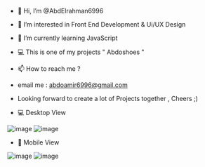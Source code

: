 - 👋 Hi, I’m @AbdElrahman6996
- 👀 I’m interested in Front End Development & Ui/UX Design
- 🌱 I’m currently learning JavaScript
- 💻 This is one of my projects " Abdoshoes "  
- 📫 How to reach me ? 
- email me : abdoamir6996@gmail.com 
- Looking forward to create a lot of Projects together , Cheers ;) 

- 💻 Desktop View

![image](https://user-images.githubusercontent.com/100623881/162479688-d2c8e0eb-91aa-4a92-8001-08736aff264c.png)
![image](https://user-images.githubusercontent.com/100623881/162479731-5a3e131e-ea2c-4d5e-b6ad-d5872bb4f864.png)

- 📱 Mobile View 

![image](https://user-images.githubusercontent.com/100623881/162479799-63f5b491-3cd9-4ad6-af10-c1c4d9520b1c.png)
![image](https://user-images.githubusercontent.com/100623881/162479898-1b6004a7-2f18-4b3f-81a8-f188996358f1.png)

<!---
AbdElrahman6996/AbdElrahman6996 is a ✨ special ✨ repository because its `README.md` (this file) appears on your GitHub profile.
You can click the Preview link to take a look at your changes.
--->
